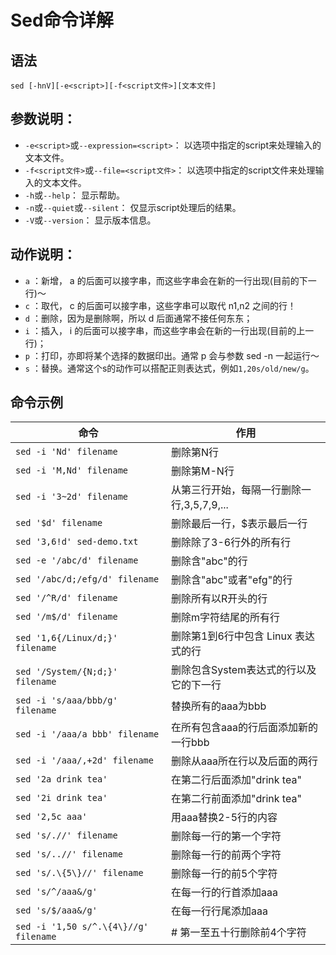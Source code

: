 # Sed命令详解
## 语法
`sed [-hnV][-e<script>][-f<script文件>][文本文件]`
## 参数说明：
- `-e<script>`或`--expression=<script>`： 以选项中指定的script来处理输入的文本文件。
- `-f<script文件>`或`--file=<script文件>`： 以选项中指定的script文件来处理输入的文本文件。
- `-h`或`--help`： 显示帮助。
- `-n`或`--quiet`或`--silent`： 仅显示script处理后的结果。
- `-V`或`--version`： 显示版本信息。

## 动作说明：
- `a` ：新增， a 的后面可以接字串，而这些字串会在新的一行出现(目前的下一行)～
- `c` ：取代， c 的后面可以接字串，这些字串可以取代 n1,n2 之间的行！
- `d` ：删除，因为是删除啊，所以 d 后面通常不接任何东东；
- `i` ：插入， i 的后面可以接字串，而这些字串会在新的一行出现(目前的上一行)；
- `p` ：打印，亦即将某个选择的数据印出。通常 p 会与参数 sed -n 一起运行～
- `s` ：替换。通常这个s的动作可以搭配正则表达式，例如`1,20s/old/new/g`。


## 命令示例

| 命令                                    | 作用                          |
|---------------------------------------|-----------------------------|
| `sed -i 'Nd' filename`                | 删除第N行                       |
| `sed -i 'M,Nd' filename`              | 删除第M-N行                     |
| `sed -i '3~2d' filename`              | 从第三行开始，每隔一行删除一行,3,5,7,9,... |
| `sed '$d' filename`                   | 删除最后一行，$表示最后一行              |
| `sed '3,6!d' sed-demo.txt`            | 删除除了3-6行外的所有行               |
| `sed -e '/abc/d' filename`            | 删除含"abc"的行                  |
| `sed '/abc/d;/efg/d' filename`        | 删除含"abc"或者"efg"的行           |
| `sed '/^R/d' filename`                | 删除所有以R开头的行                  |
| `sed '/m$/d' filename`                | 删除m字符结尾的所有行                 |
| `sed '1,6{/Linux/d;}' filename`       | 删除第1到6行中包含 Linux 表达式的行      |
| `sed '/System/{N;d;}' filename `      | 删除包含System表达式的行以及它的下一行      |
| `sed -i 's/aaa/bbb/g' filename`       | 替换所有的aaa为bbb                |
| `sed -i '/aaa/a bbb' filename`        | 在所有包含aaa的行后面添加新的一行bbb       |
| `sed -i '/aaa/,+2d' filename`         | 删除从aaa所在行以及后面的两行            |
| `sed '2a drink tea'`                  | 在第二行后面添加"drink tea"         |
| `sed '2i drink tea'`                  | 在第二行前面添加"drink tea"         |
| `sed '2,5c aaa'`                      | 用aaa替换2-5行的内容               |
| `sed 's/.//' filename `               | 删除每一行的第一个字符                 |
| `sed 's/..//' filename`               | 删除每一行的前两个字符                 |
| `sed 's/.\{5\}//' filename `          | 删除每一行的前5个字符                 |
| `sed 's/^/aaa&/g'`                    | 在每一行的行首添加aaa                |
| `sed 's/$/aaa&/g'`                    | 在每一行行尾添加aaa                 |
| `sed -i '1,50 s/^.\{4\}//g' filename` | # 第一至五十行删除前4个字符             |